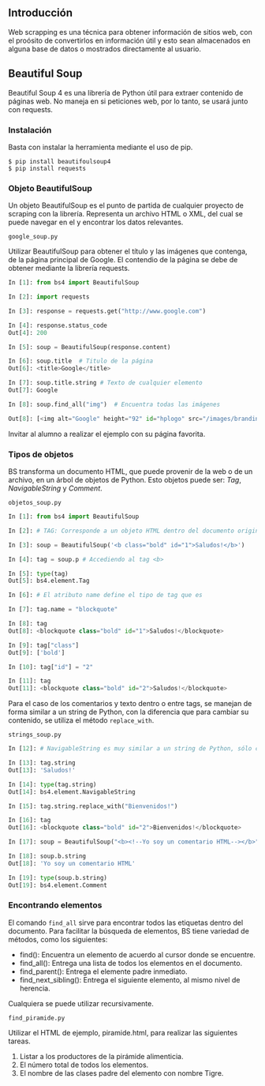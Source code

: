 ## Introducción

Web scrapping es una técnica para obtener información de sitios web, con el proósito de convertirlos en información útil y esto sean almacenados en alguna base de datos o mostrados directamente al usuario.

## Beautiful Soup

Beautiful Soup 4 es una librería de Python útil para extraer contenido de páginas web. No maneja en si peticiones web, por lo tanto, se usará junto con requests.

### Instalación

Basta con instalar la herramienta mediante el uso de pip.

``` 
$ pip install beautifoulsoup4
$ pip install requests
```

### Objeto BeautifulSoup

Un objeto BeautifulSoup es el punto de partida de cualquier proyecto de scraping con la librería. Representa un archivo HTML o XML, del cual se puede navegar en el y encontrar los datos relevantes.

`google_soup.py`

Utilizar BeautifulSoup para obtener el título y las imágenes que contenga, de la página principal de Google. El contendio de la página se debe de obtener mediante la librería requests.

```python
In [1]: from bs4 import BeautifulSoup                        

In [2]: import requests

In [3]: response = requests.get("http://www.google.com")

In [4]: response.status_code        
Out[4]: 200

In [5]: soup = BeautifulSoup(response.content)  

In [6]: soup.title  # Titulo de la página
Out[6]: <title>Google</title>

In [7]: soup.title.string # Texto de cualquier elemento
Out[7]: Google

In [8]: soup.find_all("img")  # Encuentra todas las imágenes

Out[8]: [<img alt="Google" height="92" id="hplogo" src="/images/branding/googlelogo/1x/googlelogo_white_background_color_272x92dp.png" style="padding:28px 0 14px" width="272"/>]

```

Invitar al alumno a realizar el ejemplo con su página favorita.


### Tipos de objetos

BS transforma un documento HTML, que puede provenir de la web o de un archivo, en un árbol de objetos de Python. Esto objetos puede ser: *Tag*, *NavigableString* y *Comment*.

`objetos_soup.py`

```python
In [1]: from bs4 import BeautifulSoup

In [2]: # TAG: Corresponde a un objeto HTML dentro del documento original

In [3]: soup = BeautifulSoup('<b class="bold" id="1">Saludos!</b>')

In [4]: tag = soup.p # Accediendo al tag <b> 

In [5]: type(tag)
Out[5]: bs4.element.Tag

In [6]: # El atributo name define el tipo de tag que es 

In [7]: tag.name = "blockquote" 

In [8]: tag
Out[8]: <blockquote class="bold" id="1">Saludos!</blockquote>

In [9]: tag["class"]  
Out[9]: ['bold']

In [10]: tag["id"] = "2" 

In [11]: tag
Out[11]: <blockquote class="bold" id="2">Saludos!</blockquote>
```

Para el caso de los comentarios y texto dentro o entre tags, se manejan de forma similar a un string de Python, con la diferencia que para cambiar su contenido, se utiliza el método `replace_with`.

`strings_soup.py`

```python
In [12]: # NavigableString es muy similar a un string de Python, sólo cambia como se reemplaza

In [13]: tag.string    
Out[13]: 'Saludos!'

In [14]: type(tag.string) 
Out[14]: bs4.element.NavigableString

In [15]: tag.string.replace_with("Bienvenidos!") 

In [16]: tag
Out[16]: <blockquote class="bold" id="2">Bienvenidos!</blockquote>

In [17]: soup = BeautifulSoup("<b><!--Yo soy un comentario HTML--></b>")

In [18]: soup.b.string
Out[18]: 'Yo soy un comentario HTML'

In [19]: type(soup.b.string)
Out[19]: bs4.element.Comment
```

### Encontrando elementos

El comando `find_all` sirve para encontrar todos las etiquetas dentro del documento. Para facilitar la búsqueda de elementos, BS tiene variedad de métodos, como los siguientes:

* find(): Encuentra un elemento de acuerdo al cursor donde se encuentre.
* find_all(): Entrega una lista de todos los elementos en el documento.
* find_parent(): Entrega el elemente padre inmediato.
* find_next_sibling(): Entrega el siguiente elemento, al mismo nivel de herencia.

Cualquiera se puede utilizar recursivamente.

`find_piramide.py`

Utilizar el HTML de ejemplo, piramide.html, para realizar las siguientes tareas.

1. Listar a los productores de la pirámide alimenticia.
2. El número total de todos los elementos.
3. El nombre de las clases padre del elemento con nombre Tigre.